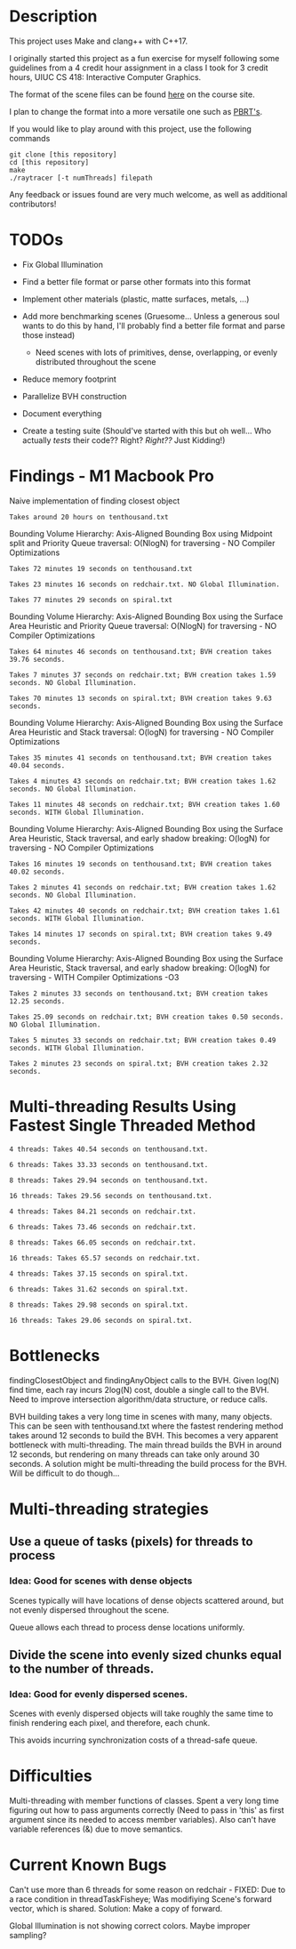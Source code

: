 # Description
This project uses Make and clang++ with C++17.

I originally started this project as a fun exercise for myself following some guidelines from a 4 credit hour assignment in a class I took for 3 credit hours, UIUC CS 418: Interactive Computer Graphics.

The format of the scene files can be found [here](https://cs418.cs.illinois.edu/website/hw-raytracer.html) on the course site.

I plan to change the format into a more versatile one such as [PBRT's](https://www.pbrt.org/fileformat-v3).

If you would like to play around with this project, use the following commands
```
git clone [this repository]
cd [this repository]
make
./raytracer [-t numThreads] filepath
```

Any feedback or issues found are very much welcome, as well as additional contributors!

# TODOs
* Fix Global Illumination

* Find a better file format or parse other formats into this format

* Implement other materials (plastic, matte surfaces, metals, ...)

* Add more benchmarking scenes (Gruesome... Unless a generous soul wants to do this by hand, I'll probably find a better file format and parse those instead)

    * Need scenes with lots of primitives, dense, overlapping, or evenly distributed throughout the scene

* Reduce memory footprint

* Parallelize BVH construction

* Document everything

* Create a testing suite (Should've started with this but oh well... Who actually *tests* their code?? Right? *Right??* Just Kidding!)

# Findings - M1 Macbook Pro

Naive implementation of finding closest object

    Takes around 20 hours on tenthousand.txt

Bounding Volume Hierarchy: Axis-Aligned Bounding Box using Midpoint split and Priority Queue traversal: O(NlogN) for traversing - NO Compiler Optimizations

    Takes 72 minutes 19 seconds on tenthousand.txt

    Takes 23 minutes 16 seconds on redchair.txt. NO Global Illumination.

    Takes 77 minutes 29 seconds on spiral.txt

Bounding Volume Hierarchy: Axis-Aligned Bounding Box using the Surface Area Heuristic and Priority Queue traversal: O(NlogN) for traversing - NO Compiler Optimizations

    Takes 64 minutes 46 seconds on tenthousand.txt; BVH creation takes 39.76 seconds.

    Takes 7 minutes 37 seconds on redchair.txt; BVH creation takes 1.59 seconds. NO Global Illumination.

    Takes 70 minutes 13 seconds on spiral.txt; BVH creation takes 9.63 seconds.

Bounding Volume Hierarchy: Axis-Aligned Bounding Box using the Surface Area Heuristic and Stack traversal: O(logN) for traversing - NO Compiler Optimizations

    Takes 35 minutes 41 seconds on tenthousand.txt; BVH creation takes 40.04 seconds.

    Takes 4 minutes 43 seconds on redchair.txt; BVH creation takes 1.62 seconds. NO Global Illumination.

    Takes 11 minutes 48 seconds on redchair.txt; BVH creation takes 1.60 seconds. WITH Global Illumination.

Bounding Volume Hierarchy: Axis-Aligned Bounding Box using the Surface Area Heuristic, Stack traversal, and early shadow breaking: O(logN) for traversing - NO Compiler Optimizations

    Takes 16 minutes 19 seconds on tenthousand.txt; BVH creation takes 40.02 seconds.

    Takes 2 minutes 41 seconds on redchair.txt; BVH creation takes 1.62 seconds. NO Global Illumination.
    
    Takes 42 minutes 40 seconds on redchair.txt; BVH creation takes 1.61 seconds. WITH Global Illumination.

    Takes 14 minutes 17 seconds on spiral.txt; BVH creation takes 9.49 seconds.

Bounding Volume Hierarchy: Axis-Aligned Bounding Box using the Surface Area Heuristic, Stack traversal, and early shadow breaking: O(logN) for traversing - WITH Compiler Optimizations -O3

    Takes 2 minutes 33 seconds on tenthousand.txt; BVH creation takes 12.25 seconds.

    Takes 25.09 seconds on redchair.txt; BVH creation takes 0.50 seconds. NO Global Illumination.

    Takes 5 minutes 33 seconds on redchair.txt; BVH creation takes 0.49 seconds. WITH Global Illumination.

    Takes 2 minutes 23 seconds on spiral.txt; BVH creation takes 2.32 seconds.

# Multi-threading Results Using Fastest Single Threaded Method

    4 threads: Takes 40.54 seconds on tenthousand.txt.

    6 threads: Takes 33.33 seconds on tenthousand.txt.

    8 threads: Takes 29.94 seconds on tenthousand.txt.

    16 threads: Takes 29.56 seconds on tenthousand.txt.

    4 threads: Takes 84.21 seconds on redchair.txt.

    6 threads: Takes 73.46 seconds on redchair.txt.

    8 threads: Takes 66.05 seconds on redchair.txt.

    16 threads: Takes 65.57 seconds on redchair.txt.

    4 threads: Takes 37.15 seconds on spiral.txt.

    6 threads: Takes 31.62 seconds on spiral.txt.

    8 threads: Takes 29.98 seconds on spiral.txt.

    16 threads: Takes 29.06 seconds on spiral.txt.

# Bottlenecks

findingClosestObject and findingAnyObject calls to the BVH. Given log(N) find time, each ray incurs 2log(N) cost, double a single call to the BVH. Need to improve intersection algorithm/data structure, or reduce calls.

BVH building takes a very long time in scenes with many, many objects. This can be seen with tenthousand.txt where the fastest rendering method takes around 12 seconds to build the BVH. This becomes a very apparent bottleneck with multi-threading. The main thread builds the BVH in around 12 seconds, but rendering on many threads can take only around 30 seconds. A solution might be multi-threading the build process for the BVH. Will be difficult to do though...

# Multi-threading strategies

## Use a queue of tasks (pixels) for threads to process

### Idea: Good for scenes with dense objects

Scenes typically will have locations of dense objects scattered around, but not evenly dispersed throughout the scene.

Queue allows each thread to process dense locations uniformly.

## Divide the scene into evenly sized chunks equal to the number of threads.

### Idea: Good for evenly dispersed scenes.

Scenes with evenly dispersed objects will take roughly the same time to finish rendering each pixel, and therefore, each chunk.

This avoids incurring synchronization costs of a thread-safe queue.

# Difficulties

Multi-threading with member functions of classes. Spent a very long time figuring out how to pass arguments correctly (Need to pass in 'this' as first argument since its needed to access member variables). Also can't have variable references (&) due to move semantics.

# Current Known Bugs

Can't use more than 6 threads for some reason on redchair - FIXED: Due to a race condition in threadTaskFisheye; Was modifiying Scene's forward vector, which is shared. Solution: Make a copy of forward.

Global Illumination is not showing correct colors. Maybe improper sampling?
